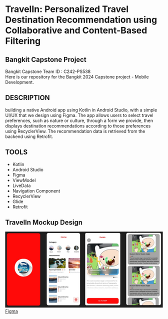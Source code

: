 # TravelIn: Personalized Travel Destination Recommendation using Collaborative and Content-Based Filtering
## Bangkit Capstone Project

Bangkit Capstone Team ID : C242-PS538	 <br>
Here is our repository for the Bangkit 2024 Capstone project - Mobile Development.

## DESCRIPTION
building a native Android app using Kotlin in Android Studio, with a simple UI/UX that we design using Figma. The app allows users to select travel preferences, such as nature or culture, through a form we provide, then displays destination recommendations according to those preferences using RecyclerView. The recommendation data is retrieved from the backend using Retrofit.


## TOOLS
- Kotlin
- Android Studio
- Figma
- ViewModel
- LiveData
- Navigation Component
- RecyclerView
- Glide
- Retrofit

## TravelIn Mockup Design 
![TravelinApp](https://github.com/Capstone-Bangkit-C242-PS538/TravelIn-Bangkit/blob/main/Assets/main.jpg)<br>
[Figma](https://www.figma.com/design/bmd7zri3POBG8kpjI1SnBX/Untitled?node-id=0-1&node-type=canvas)
